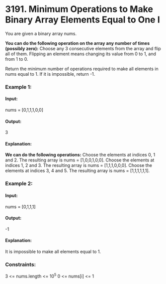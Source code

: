 # 3191. Minimum Operations to Make Binary Array Elements Equal to One I
You are given a binary array nums.

**You can do the following operation on the array any number of times (possibly zero):**
Choose any 3 consecutive elements from the array and flip all of them.
Flipping an element means changing its value from 0 to 1, and from 1 to 0.

Return the minimum number of operations required to make all elements in nums equal to 1. If it is impossible, return -1.

### Example 1:
#### Input:
nums = [0,1,1,1,0,0]
#### Output:
3
#### Explanation:
**We can do the following operations:**
Choose the elements at indices 0, 1 and 2. The resulting array is nums = [1,0,0,1,0,0].
Choose the elements at indices 1, 2 and 3. The resulting array is nums = [1,1,1,0,0,0].
Choose the elements at indices 3, 4 and 5. The resulting array is nums = [1,1,1,1,1,1].

### Example 2:
#### Input:
nums = [0,1,1,1]
#### Output:
-1
#### Explanation:
It is impossible to make all elements equal to 1.

### Constraints:
3 <= nums.length <= $`10^5`$
0 <= nums[i] <= 1


